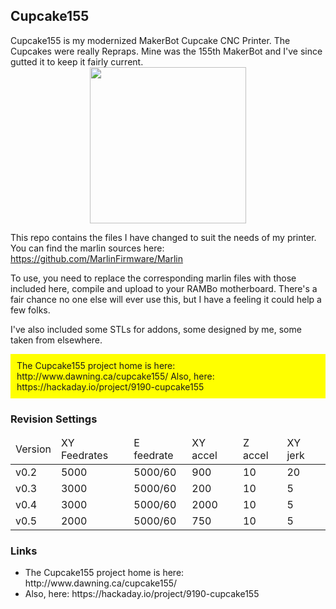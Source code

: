 <H2>Cupcake155</H2>
Cupcake155 is my modernized MakerBot Cupcake CNC Printer. The Cupcakes were really Repraps. Mine was the 155th MakerBot and I've since gutted it to keep it fairly current.

<div align="center">
<a href="http://www.dawning.ca/printing/cupcake155/">
<img width="250px" src="http://www.dawning.ca/wp-content/uploads/2009/10/IMG_3498-e1454188891425-768x1024.jpg">
</a>
</div>

This repo contains the files I have changed to suit the needs of my printer. You can find the marlin sources here: https://github.com/MarlinFirmware/Marlin

To use, you need to replace the corresponding marlin files with those included here, compile and upload to your RAMBo motherboard. There's a fair chance no one else will ever use this, but I have a feeling it could help a few folks.

I've also included some STLs for addons, some designed by me, some taken from elsewhere.

<div style="align:center;padding:10px;background:yellow;">
The Cupcake155 project home is here: http://www.dawning.ca/cupcake155/
Also, here: https://hackaday.io/project/9190-cupcake155
</div>

<h3>Revision Settings</h3>
<table>
<thead>
<tr><td>Version</td><td>XY Feedrates</td><td>E feedrate</td><td>XY accel</td><td>Z accel</td><td>XY jerk</td></tr>
</thead>
<tr><td>v0.2</td><td>5000</td><td>5000/60</td><td>900</td><td>10</td><td>20</td></tr>
<tr><td>v0.3</td><td>3000</td><td>5000/60</td><td>200</td><td>10</td><td>5</td></tr>
<tr><td>v0.4</td><td>3000</td><td>5000/60</td><td>2000</td><td>10</td><td>5</td></tr>
<tr><td>v0.5</td><td>2000</td><td>5000/60</td><td>750</td><td>10</td><td>5</td></tr>
</table>

<h3>Links</h3>
<UL>
<LI>The Cupcake155 project home is here: http://www.dawning.ca/cupcake155/</LI>
<LI>Also, here: https://hackaday.io/project/9190-cupcake155</LI>
</UL>
